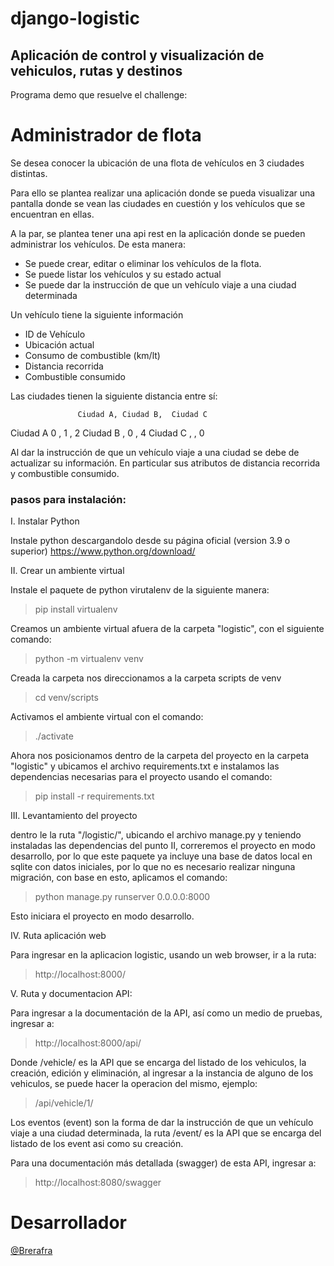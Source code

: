 # django-logistic
## Aplicación de control y visualización de vehiculos, rutas y destinos

Programa demo que resuelve el challenge:

# Administrador de flota
Se desea conocer la ubicación de una flota de vehículos en 3 ciudades distintas.

Para ello se plantea realizar una aplicación donde se pueda visualizar una pantalla donde se vean las ciudades en cuestión y los vehículos que se encuentran en ellas.

A la par, se plantea tener una api rest en la aplicación donde se pueden administrar los vehículos. De esta manera:
- Se puede crear, editar o eliminar los vehículos de la flota.
- Se puede listar los vehículos y su estado actual
- Se puede dar la instrucción de que un vehículo viaje a una ciudad determinada

Un vehículo tiene la siguiente información
- ID de Vehículo
- Ubicación actual
- Consumo de combustible (km/lt)
- Distancia recorrida
- Combustible consumido

Las ciudades tienen la siguiente distancia entre sí:

                   Ciudad A, Ciudad B,  Ciudad C
Ciudad A                 0 ,         1    ,       2
Ciudad B                    ,         0    ,       4
Ciudad C                    ,               ,       0

Al dar la instrucción de que un vehículo viaje a una ciudad se debe de actualizar su información. En particular sus atributos de distancia recorrida y combustible consumido.

### pasos para instalación:

I. Instalar Python

Instale python descargandolo desde su página oficial (version 3.9 o superior)
https://www.python.org/download/

II. Crear un ambiente virtual

Instale el paquete de python virutalenv de la siguiente manera:

> pip install virtualenv

Creamos un ambiente virtual afuera de la carpeta "logistic", con el siguiente comando:

> python -m virtualenv venv

Creada la carpeta nos direccionamos a la carpeta scripts de venv

> cd venv/scripts

Activamos el ambiente virtual con el comando:

> ./activate

Ahora nos posicionamos dentro de la carpeta del proyecto en la carpeta "logistic" y ubicamos el
archivo requirements.txt e instalamos las dependencias necesarias para el proyecto usando el comando:

> pip install -r requirements.txt

III. Levantamiento del proyecto

dentro le la ruta "/logistic/", ubicando el archivo manage.py y teniendo instaladas las dependencias del 
punto II, correremos el proyecto en modo desarrollo, por lo que este paquete ya incluye una base de datos
local en sqlite con datos iniciales, por lo que no es necesario realizar ninguna migración, con base en esto,
aplicamos el comando:

> python manage.py runserver 0.0.0.0:8000

Esto iniciara el proyecto en modo desarrollo.

IV. Ruta aplicación web

Para ingresar en la aplicacion logistic, usando un web browser, ir a la ruta:

> http://localhost:8000/

V. Ruta y documentacion API:

Para ingresar a la documentación de la API, así como un medio de pruebas, ingresar a:

> http://localhost:8000/api/ 

Donde /vehicle/ es la API  que se encarga del listado de los vehiculos, la creación, edición y eliminación, al ingresar
a la instancia de alguno de los vehiculos, se puede hacer la operacion del mismo, ejemplo:

>/api/vehicle/1/


Los eventos (event) son la forma de dar la instrucción de que un vehículo viaje a una ciudad determinada, la ruta /event/ 
es la API que se encarga del listado de los event asi como su creación.

Para una documentación más detallada (swagger) de esta API,  ingresar a:

> http://localhost:8080/swagger

# Desarrollador

[@Brerafra](github.com/Brerafra)


